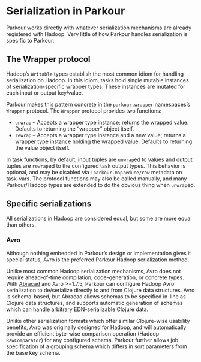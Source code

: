 # Serialization in Parkour

Parkour works directly with whatever serialization mechanisms are already
registered with Hadoop.  Very little of how Parkour handles serialization is
specific to Parkour.

## The Wrapper protocol

Hadoop’s `Writable` types establish the most common idiom for handling
serialization on Hadoop.  In this idiom, tasks hold single mutable instances of
serialization-specific wrapper types.  These instances are mutated for each
input or output key/value.  

Parkour makes this pattern concrete in the `parkour.wrapper` namespaces’s
`Wrapper` protocol.  The `Wrapper` protocol provides two functions:

- `unwrap` – Accepts a wrapper type instance; returns the wrapped value.
  Defaults to returning the “wrapper” object itself.
- `rewrap` – Accepts a wrapper type instance and a new value; returns a wrapper
  type instance holding the wrapped value.  Defaults to returning the value
  object itself.
  
In task functions, by default, input tuples are `unwrap`ed to values and output
tuples are `rewrap`ed to the configured task output types.  This behavior is
optional, and may be disabled via `:parkour.mapreduce/raw` metadata on
task-vars.  The protocol functions may also be called manually, and many
Parkour/Hadoop types are extended to do the obvious thing when `unwrap`ed.

## Specific serializations

All serializations in Hadoop are considered equal, but some are more equal than
others.

### Avro

Although nothing embedded in Parkour’s design or implementation gives it special
status, Avro is the preferred Parkour Hadoop serialization method.

Unlike most common Hadoop serialization mechanisms, Avro does not require
ahead-of-time compilation, code-generation, or concrete types.  With
[Abracad][abracad] and Avro >=1.7.5, Parkour can configure Hadoop Avro
serialization to de/serialize directly to and from Clojure data structures.
Avro is schema-based, but Abracad allows schemas to be specified in-line as
Clojure data structures, and supports automatic generation of schemas which can
handle arbitrary EDN-serializable Clojure data.

Unlike other serialization formats which offer similar Clojure-wise usability
benefits, Avro was originally designed for Hadoop, and will automatically
provide an efficient byte-wise comparison operation (Hadoop `RawComparator`) for
any configured schema.  Parkour further allows job specification of a grouping
schema which differs in sort parameters from the base key schema.

[abracad]: https://github.com/damballa/abracad/
